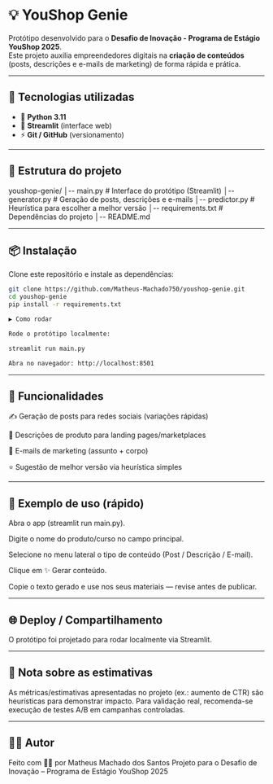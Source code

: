 # 💡 YouShop Genie

Protótipo desenvolvido para o **Desafio de Inovação - Programa de Estágio YouShop 2025**.  
Este projeto auxilia empreendedores digitais na **criação de conteúdos** (posts, descrições e e-mails de marketing) de forma rápida e prática.

---

## 🚀 Tecnologias utilizadas
- 🐍 **Python 3.11**
- 🎨 **Streamlit** (interface web)
- ⚡ **Git / GitHub** (versionamento)

---

## 📂 Estrutura do projeto
youshop-genie/
│-- main.py # Interface do protótipo (Streamlit)
│-- generator.py # Geração de posts, descrições e e-mails
│-- predictor.py # Heurística para escolher a melhor versão
│-- requirements.txt # Dependências do projeto
│-- README.md

---
## 📦 Instalação

Clone este repositório e instale as dependências:

```bash
git clone https://github.com/Matheus-Machado750/youshop-genie.git
cd youshop-genie
pip install -r requirements.txt

▶️ Como rodar

Rode o protótipo localmente:

streamlit run main.py

Abra no navegador: http://localhost:8501
```
---

## 🎯 Funcionalidades

✍️ Geração de posts para redes sociais (variações rápidas)

🛒 Descrições de produto para landing pages/marketplaces

📧 E-mails de marketing (assunto + corpo)

⭐ Sugestão de melhor versão via heurística simples

---

## 📌 Exemplo de uso (rápido)

Abra o app (streamlit run main.py).

Digite o nome do produto/curso no campo principal.

Selecione no menu lateral o tipo de conteúdo (Post / Descrição / E-mail).

Clique em ✨ Gerar conteúdo.

Copie o texto gerado e use nos seus materiais — revise antes de publicar.

---

## 🌐 Deploy / Compartilhamento

O protótipo foi projetado para rodar localmente via Streamlit.

---

## 📝 Nota sobre as estimativas

As métricas/estimativas apresentadas no projeto (ex.: aumento de CTR) são heurísticas para demonstrar impacto. Para validação real, recomenda-se execução de testes A/B em campanhas controladas.

---

## 👨‍💻 Autor

Feito com 💚💙 por Matheus Machado dos Santos
Projeto para o Desafio de Inovação – Programa de Estágio YouShop 2025
